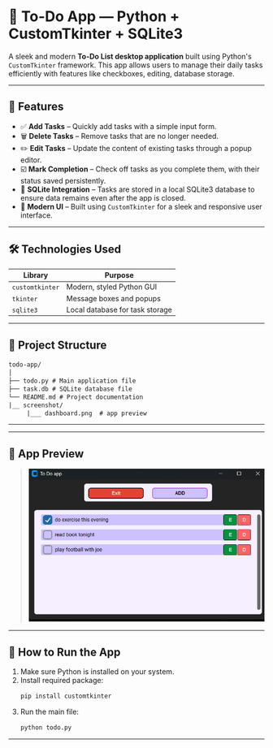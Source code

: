 # 📝 To-Do App — Python + CustomTkinter + SQLite3

A sleek and modern **To-Do List desktop application** built using Python's `CustomTkinter` framework. This app allows users to manage their daily tasks efficiently with features like checkboxes, editing, database storage.

---

## 🚀 Features

- ✅ **Add Tasks** – Quickly add tasks with a simple input form.
- 🗑️ **Delete Tasks** – Remove tasks that are no longer needed.
- ✏️ **Edit Tasks** – Update the content of existing tasks through a popup editor.
- ☑️ **Mark Completion** – Check off tasks as you complete them, with their status saved persistently.
- 💾 **SQLite Integration** – Tasks are stored in a local SQLite3 database to ensure data remains even after the app is closed.
- 🎨 **Modern UI** – Built using `CustomTkinter` for a sleek and responsive user interface.

---

## 🛠️ Technologies Used

| Library         | Purpose                         |
|----------------|----------------------------------|
| `customtkinter` | Modern, styled Python GUI       |
| `tkinter`       | Message boxes and popups        |
| `sqlite3`       | Local database for task storage |

---

## 📁 Project Structure
```
todo-app/
│
├── todo.py # Main application file
├── task.db # SQLite database file
└── README.md # Project documentation
|__ screenshot/
     |___ dashboard.png  # app preview

```
---

---

## 📸 App Preview
> ![Screenshot](screenshot\dashboard.png)

---

## 📌 How to Run the App

1. Make sure Python is installed on your system.
2. Install required package:
    ```bash
    pip install customtkinter
    ```
3. Run the main file:
    ```bash
    python todo.py
    ```

---





